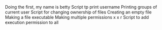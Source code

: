 Doing the first, my name is betty
Script tp print username
Printing groups of current user
Script for changing ownership of files
Creating an empty file
Making a file executable
Making multiple permissions x x r
Script to add execution permission to all
